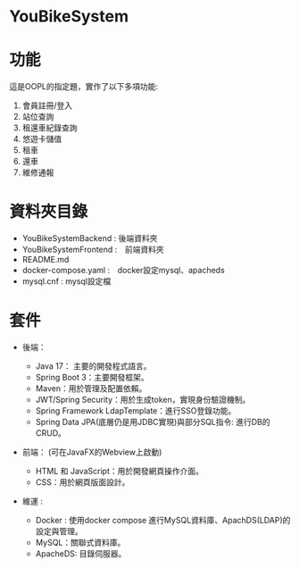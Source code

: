 # YouBikeSystem
# 功能
這是OOPL的指定題，實作了以下多項功能:
1. 會員註冊/登入
2. 站位查詢
3. 租還車紀錄查詢
4. 悠遊卡儲值
5. 租車
6. 還車
7. 維修通報

# 資料夾目錄
- YouBikeSystemBackend : 後端資料夾
- YouBikeSystemFrontend :　前端資料夾
- README.md
- docker-compose.yaml :　docker設定mysql、apacheds
- mysql.cnf : mysql設定檔

# 套件
- 後端：
  -  Java 17： 主要的開發程式語言。
  -  Spring Boot 3：主要開發框架。
  -  Maven：用於管理及配置依賴。
  -  JWT/Spring Security：用於生成token，實現身份驗證機制。
  -  Spring Framework LdapTemplate：進行SSO登錄功能。
  -  Spring Data JPA(底層仍是用JDBC實現)與部分SQL指令: 進行DB的CRUD。
  
- 前端： (可在JavaFX的Webview上啟動)
  - HTML 和 JavaScript：用於開發網頁操作介面。
  - CSS：用於網頁版面設計。

- 維運 :
  - Docker : 使用docker compose 進行MySQL資料庫、ApachDS(LDAP)的設定與管理。
  - MySQL：關聯式資料庫。
  - ApacheDS: 目錄伺服器。

